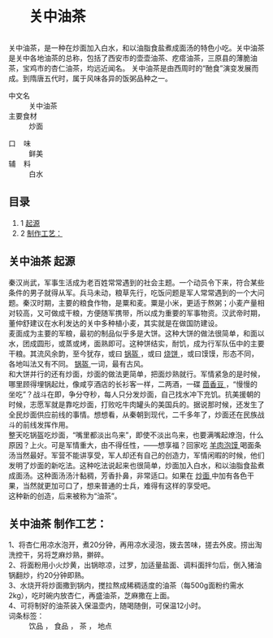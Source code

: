 <div class="main-content">
 <div class="top-tool">
 </div>
 <div style="width:0;height:0;clear:both">
 </div>
 <dl class="lemmaWgt-lemmaTitle lemmaWgt-lemmaTitle-">
  <dd class="lemmaWgt-lemmaTitle-title">
   <h1>
    关中油茶
   </h1>
   <a class="edit-lemma cmn-btn-hover-blue cmn-btn-28 j-edit-link" href="javascript:;" style="display: inline-block;">
   </a>
   <a class="lock-lemma" href="javascript:;" nslog-type="10003105" target="_blank" title="锁定">
   </a>
   <a class="lemma-discussion cmn-btn-hover-blue cmn-btn-28 j-discussion-link" href="/planet/talk?lemmaId=1599843" nslog-type="90000102" target="_blank">
   </a>
  </dd>
 </dl>
 <div class="promotion-declaration">
 </div>
 <div class="lemma-summary" label-module="lemmaSummary">
  <div class="para" label-module="para">
   关中油茶，是一种在炒面加入白水，和以油脂食盐煮成面汤的特色小吃。关中油茶是关中各地油茶的总称，包括了西安市的壶壶油茶、疙瘩油茶，三原县的薄脆油茶，宝鸡市的杏仁油茶，均远近闻名。       关中油茶是由西周时的“酏食”演变发展而成。到隋唐五代时，属于风味各异的饭粥品种之一。
  </div>
 </div>
 <div class="lemmaWgt-promotion-leadPVBtn">
 </div>
 <div class="configModuleBanner">
 </div>
 <div class="basic-info cmn-clearfix">
  <dl class="basicInfo-block basicInfo-left">
   <dt class="basicInfo-item name">
    中文名
   </dt>
   <dd class="basicInfo-item value">
    关中油茶
   </dd>
   <dt class="basicInfo-item name">
    主要食材
   </dt>
   <dd class="basicInfo-item value">
    炒面
   </dd>
  </dl>
  <dl class="basicInfo-block basicInfo-right">
   <dt class="basicInfo-item name">
    口    味
   </dt>
   <dd class="basicInfo-item value">
    鲜美
   </dd>
   <dt class="basicInfo-item name">
    辅    料
   </dt>
   <dd class="basicInfo-item value">
    白水
   </dd>
  </dl>
 </div>
 <div class="lemmaWgt-lemmaCatalog">
  <div class="lemma-catalog">
   <h2 class="block-title">
    目录
   </h2>
   <div class="catalog-list column-1">
    <ol>
     <li class="level1">
      <span class="index">
       1
      </span>
      <span class="text">
       <a href="#1">
        起源
       </a>
      </span>
     </li>
     <li class="level1">
      <span class="index">
       2
      </span>
      <span class="text">
       <a href="#2">
        制作工艺：
       </a>
      </span>
     </li>
    </ol>
   </div>
  </div>
 </div>
 <div class="anchor-list">
  <a class="lemma-anchor para-title" name="1">
  </a>
  <a class="lemma-anchor" name="sub8509421_1">
  </a>
  <a class="lemma-anchor" name="起源">
  </a>
 </div>
 <div class="para-title level-2" label-module="para-title">
  <h2 class="title-text">
   <span class="title-prefix">
    关中油茶
   </span>
   起源
  </h2>
  <a class="edit-icon j-edit-link" data-edit-dl="1" href="javascript:;" style="display: block;">
  </a>
 </div>
 <div class="para" label-module="para">
  秦汉尚武，军事生活成为老百姓常常遇到的社会主题。一个动员令下来，符合某些条件的男子就得从军。兵马未动，粮草先行，吃饭问题是军人常常遇到的一个大问题。秦汉时期，主要的粮食作物，是粟和麦。粟是小米，更适于熬粥；小麦产量相对较高，又可做成干粮，方便随军携带，所以成为重要的军事物资。汉武帝时期，董仲舒建议在水利发达的关中多种植小麦，其实就是在做国防建设。
 </div>
 <div class="para" label-module="para">
  麦面成为主要的军粮，最初的制品似乎多是大饼。这种大饼的做法很简单，和面以水，团成圆形，或蒸或烤，面熟即可。这种饼结实，耐饥，成为行军队伍中的主要干粮。其流风余韵，至今犹存，或曰
  <a href="/item/%E9%94%85%E7%9B%94" target="_blank">
   锅盔
  </a>
  ，或曰
  <a href="/item/%E7%83%A7%E9%A5%BC" target="_blank">
   烧饼
  </a>
  ，或曰馍馍，形态不同，各地叫法又有不同。
  <a href="/item/%E9%94%85%E7%9B%94" target="_blank">
   锅盔
  </a>
  一词，最有古风。
 </div>
 <div class="para" label-module="para">
  和大饼并行的还有炒面，炒面的做法更简单，把面炒熟就行。军情紧急的是时候，哪里顾得埋锅起灶，像咸亨酒店的长衫客一样，二两酒，一碟
  <a href="/item/%E8%8C%B4%E9%A6%99%E8%B1%86" target="_blank">
   茴香豆
  </a>
  ，“慢慢的坐吃”？战斗在即，争分夺秒，每人只分发炒面，自己找水冲下充饥。抗美援朝的时候，志愿军就是靠吃炒面，打败吃牛肉罐头的美国兵的。据说那时候，还发生了全民炒面供应前线的事情。想想看，从秦朝到现代，二千多年了，炒面还在民族战斗的前线发挥作用。
 </div>
 <div class="para" label-module="para">
  整天吃锅盔吃炒面，“嘴里都淡出鸟来”，即使不淡出鸟来，也要满嘴起燎泡，什么原因？上火。可是军情重大，由不得任性，——想享福？回家吃
  <a href="/item/%E7%BE%8A%E8%82%89%E6%B3%A1%E9%A6%8D" target="_blank">
   羊肉泡馍
  </a>
  喝面条汤当然最好。军营不能讲享受，军人却还有自己的创造力，军情闲暇的时候，他们发明了炒面的新吃法。这种吃法说起来也很简单，炒面加入白水，和以油脂食盐煮成面汤。这种面汤汤汁黏稠，芳香扑鼻，非常适口。如果在
  <a href="/item/%E7%82%92%E9%9D%A2" target="_blank">
   炒面
  </a>
  中加有各色干果，当然就更加可口了，想来普通的士兵，难得有这样的享受吧。
 </div>
 <div class="para" label-module="para">
  这种新的创造，后来被称为“油茶”。
 </div>
 <div class="anchor-list">
  <a class="lemma-anchor para-title" name="2">
  </a>
  <a class="lemma-anchor" name="sub8509421_2">
  </a>
  <a class="lemma-anchor" name="制作工艺：">
  </a>
 </div>
 <div class="para-title level-2" label-module="para-title">
  <h2 class="title-text">
   <span class="title-prefix">
    关中油茶
   </span>
   制作工艺：
  </h2>
  <a class="edit-icon j-edit-link" data-edit-dl="2" href="javascript:;" style="display: block;">
  </a>
 </div>
 <div class="para" label-module="para">
  1、将杏仁用凉水泡开，煮20分钟，再用凉水浸泡，拨去苦味，搓去外皮。捞出淘洗控干，另将芝麻炒熟，擀碎。
 </div>
 <div class="para" label-module="para">
  2、将面粉用小火炒黄，出锅晾凉，过罗，加适量盐面、调料面拌匀后，倒入猪油锅翻炒，约20分钟即熟。
 </div>
 <div class="para" label-module="para">
  3、水烧开将炒面撒到锅内，搅拉熬成稀稠适度的油茶（每500g面粉约需水2kg），吃时碗内放杏仁，再盛油茶，芝麻撒在上面。
 </div>
 <div class="para" label-module="para">
  4、可将制好的油茶装入保温壶内，随喝随倒，可保温12小时。
 </div>
 <div class="anchor-list">
  <a class="lemma-anchor a" name="a">
  </a>
 </div>
 <div class="album-list">
 </div>
 <div id="open-tag">
  <div class="open-tag-title">
   词条标签：
  </div>
  <dd id="open-tag-item">
   <span class="taglist">
    饮品
   </span>
   ，
   <span class="taglist">
    食品
   </span>
   ，
   <span class="taglist">
    茶
   </span>
   ，
   <span class="taglist">
    地点
   </span>
  </dd>
  <div class="open-tag-collapse" id="open-tag-collapse" style="display: none;">
  </div>
 </div>
 <div class="clear">
 </div>
</div>